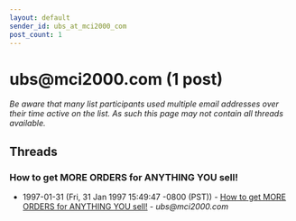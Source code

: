 ```yaml
---
layout: default
sender_id: ubs_at_mci2000_com
post_count: 1
---
```


# ubs<span>@</span>mci2000.com (1 post)

_Be aware that many list participants used multiple email addresses over their time active on the list. As such this page may not contain all threads available._

## Threads

### How to get MORE ORDERS for ANYTHING YOU sell!
+ 1997-01-31 (Fri, 31 Jan 1997 15:49:47 -0800 (PST)) - [How to get MORE ORDERS for ANYTHING YOU sell!](/archive/1997/01/ed7a4ff2f8a262defedb342a706735deffe861651b7f1805526c4e5b8432d3b8) - _ubs@mci2000.com_

